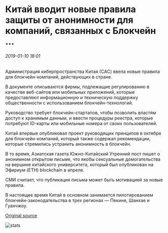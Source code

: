 # Китай вводит новые правила защиты от анонимности для компаний, связанных с Блокчейн ...

###### 2019-01-10 18:01

Администрация киберпространства Китая (САС) ввела новые правила для блокчейн-компаний, действующих в стране.

В документе описываются фирмы, подлежащие регулированию в качестве веб-сайтов или мобильных приложений, которые предоставляют информационную и техническую поддержку общественности с использованием блокчейн-технологий.

Руководство требует блокчейн-стартапов, чтобы позволить властям доступ к хранимым данным, и ввести процедуры реестра, которые потребуют ID-карты или мобильные номера от своих пользователей.

Китай впервые опубликовал проект руководящих принципов в октябре для блокчейн-компаний, который также содержал рекомендации, которые стремились устранить анонимность в блокчейн.

В то время, Азиатская газета Южно-Китайский Утренний пост пишет о анонимном открытом письме, что якобы сексуальные домогательства на вершине китайского университета, который был опубликован на Эфириум (ETH) blockchain в апреле.

СМИ считает, что публикация письма может быть мотивацией за новые правила.

В настоящее время Китай в основном занимается пилотированием блокчейн-законодательства в трех регионах — Пекине, Шанхае и Гуанчжоу.

[Original source](https://cointelegraph.com/news/china-introduces-new-anti-anonymity-regulations-for-blockchain-related-companies)

![stats](https://c.statcounter.com/11760860/0/a89fa40b/1/ "stats")